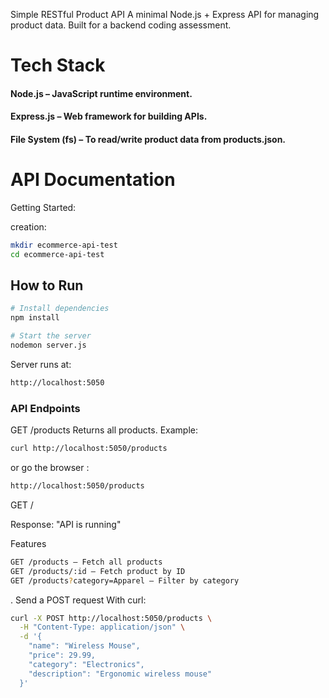 Simple RESTful Product API
A minimal Node.js + Express API for managing product data. Built for a backend coding assessment.

# Tech Stack
#### Node.js – JavaScript runtime environment.
#### Express.js – Web framework for building APIs.
#### File System (fs) – To read/write product data from products.json.

# API Documentation

Getting Started:

creation:
```bash
mkdir ecommerce-api-test
cd ecommerce-api-test
```

## How to Run
```bash
# Install dependencies
npm install

# Start the server
nodemon server.js
```
Server runs at:
```bash
http://localhost:5050
```

### API Endpoints
GET /products
Returns all products.
Example:
```bash
curl http://localhost:5050/products
```
or go the browser :
```bash
http://localhost:5050/products
```

GET /

Response:
"API is running"

Features
```bash
GET /products — Fetch all products
GET /products/:id — Fetch product by ID
GET /products?category=Apparel — Filter by category
```
. Send a POST request
With curl:
```bash
curl -X POST http://localhost:5050/products \
  -H "Content-Type: application/json" \
  -d '{
    "name": "Wireless Mouse",
    "price": 29.99,
    "category": "Electronics",
    "description": "Ergonomic wireless mouse"
  }'
```

